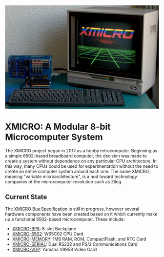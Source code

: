 ![XMICRO System Running](Images/System%20Running.jpg)
# XMICRO: A Modular 8-bit Microcomputer System
The XMICRO project began in 2017 as a hobby retrocomputer. Beginning as a simple 6502-based breadboard computer, the decision was made to create a system without dependence on any particular CPU architecture. In this way, many CPUs could be used for experimentation without the need to create an entire computer system around each one. The name XMICRO, meaning "variable microarchitecture", is a nod toward technology companies of the microcomputer revolution such as Zilog.

## Current State
The [XMICRO Bus Specification](Documentation/XMICRO%20Bus%20Specification.pdf) is still in progress, however several hardware components have been created based on it which currently make up a functional 6502-based microcomputer. These include:
* [XMICRO-BP8](https://github.com/X-Microsystems/xmicro-bp8): 8-slot Backplane
* [XMICRO-6502](https://github.com/X-Microsystems/xmicro-6502): W65C02 CPU Card
* [XMICRO-MEMORY](https://github.com/X-Microsystems/xmicro-memory): 1MB RAM, ROM, CompactFlash, and RTC Card
* [XMICRO-SERIAL](https://github.com/X-Microsystems/xmicro-serial): Dual RS232 and PS/2 Communications Card
* [XMICRO-VDP](https://github.com/X-Microsystems/xmicro-vdp): Yamaha V9958 Video Card
